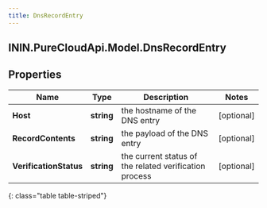 ```yaml
---
title: DnsRecordEntry
---
```

## ININ.PureCloudApi.Model.DnsRecordEntry

## Properties

|Name | Type | Description | Notes|
|------------ | ------------- | ------------- | -------------|
| **Host** | **string** | the hostname of the DNS entry | [optional] |
| **RecordContents** | **string** | the payload of the DNS entry | [optional] |
| **VerificationStatus** | **string** | the current status of the related verification process | [optional] |
{: class="table table-striped"}


